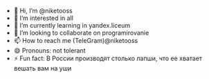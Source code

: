 - 👋 Hi, I’m @niketooss
- 👀 I’m interested in all
- 🌱 I’m currently learning in yandex.liceum
- 💞️ I’m looking to collaborate on programirovanie
- 📫 How to reach me (TeleGram)@niketooss
- 😄 Pronouns: not tolerant
- ⚡ Fun fact: В России производят столько лапши, что ее хватает вешать вам на уши

<!---
niketooss/niketooss is a ✨ special ✨ repository because its `README.md` (this file) appears on your GitHub profile.
You can click the Preview link to take a look at your changes.
--->
